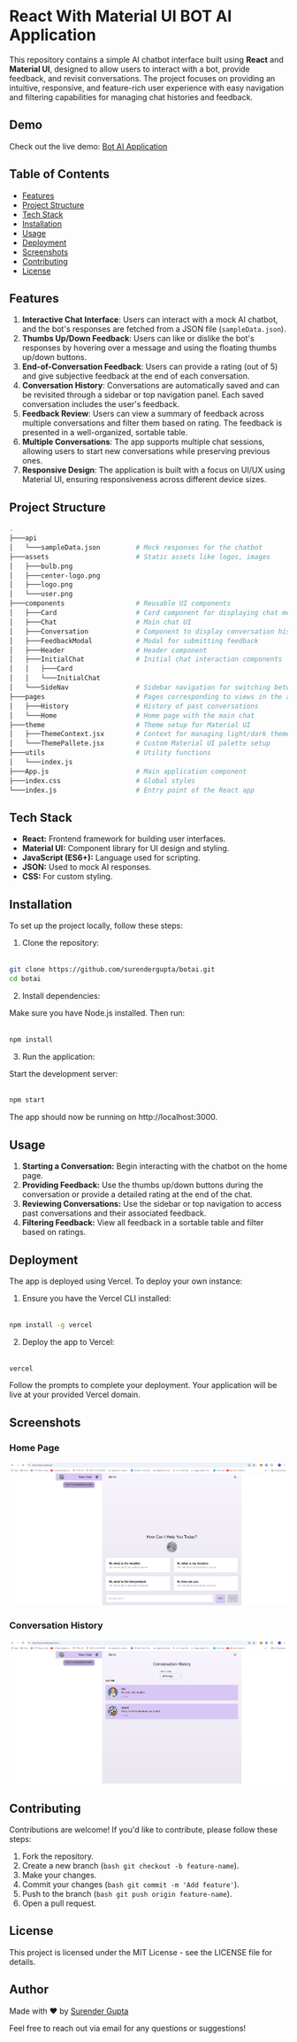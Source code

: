 # React With Material UI BOT AI Application

This repository contains a simple AI chatbot interface built using **React** and **Material UI**, designed to allow users to interact with a bot, provide feedback, and revisit conversations. The project focuses on providing an intuitive, responsive, and feature-rich user experience with easy navigation and filtering capabilities for managing chat histories and feedback.

## Demo

Check out the live demo: [Bot AI Application](https://botai-taupe.vercel.app/)

## Table of Contents

- [Features](#features)
- [Project Structure](#project-structure)
- [Tech Stack](#tech-stack)
- [Installation](#installation)
- [Usage](#usage)
- [Deployment](#deployment)
- [Screenshots](#screenshots)
- [Contributing](#contributing)
- [License](#license)

## Features

1. **Interactive Chat Interface**: Users can interact with a mock AI chatbot, and the bot's responses are fetched from a JSON file (`sampleData.json`).
2. **Thumbs Up/Down Feedback**: Users can like or dislike the bot's responses by hovering over a message and using the floating thumbs up/down buttons.
3. **End-of-Conversation Feedback**: Users can provide a rating (out of 5) and give subjective feedback at the end of each conversation.
4. **Conversation History**: Conversations are automatically saved and can be revisited through a sidebar or top navigation panel. Each saved conversation includes the user's feedback.
5. **Feedback Review**: Users can view a summary of feedback across multiple conversations and filter them based on rating. The feedback is presented in a well-organized, sortable table.
6. **Multiple Conversations**: The app supports multiple chat sessions, allowing users to start new conversations while preserving previous ones.
7. **Responsive Design**: The application is built with a focus on UI/UX using Material UI, ensuring responsiveness across different device sizes.



## Project Structure

```bash
.
├───api
│   └───sampleData.json         # Mock responses for the chatbot
├───assets                      # Static assets like logos, images
│   ├───bulb.png
│   ├───center-logo.png
│   ├───logo.png
│   └───user.png
├───components                  # Reusable UI components
│   ├───Card                    # Card component for displaying chat messages
│   ├───Chat                    # Main chat UI
│   ├───Conversation            # Component to display conversation history
│   ├───FeedbackModal           # Modal for submitting feedback
│   ├───Header                  # Header component
│   ├───InitialChat             # Initial chat interaction components
│   │   ├───Card
│   │   └───InitialChat
│   └───SideNav                 # Sidebar navigation for switching between pages
├───pages                       # Pages corresponding to views in the app
│   ├───History                 # History of past conversations
│   └───Home                    # Home page with the main chat
├───theme                       # Theme setup for Material UI
│   ├───ThemeContext.jsx        # Context for managing light/dark theme
│   └───ThemePallete.jsx        # Custom Material UI palette setup
├───utils                       # Utility functions
│   └───index.js
├───App.js                      # Main application component
├───index.css                   # Global styles
└───index.js                    # Entry point of the React app

```

## Tech Stack

- **React:** Frontend framework for building user interfaces.
- **Material UI:** Component library for UI design and styling.
- **JavaScript (ES6+):** Language used for scripting.
- **JSON:** Used to mock AI responses.
- **CSS:** For custom styling.

## Installation
To set up the project locally, follow these steps:

1. Clone the repository:

```bash

git clone https://github.com/surendergupta/botai.git
cd botai

```
2. Install dependencies:

Make sure you have Node.js installed. Then run:
```bash

npm install

```
3. Run the application:

Start the development server:
```bash

npm start

```

The app should now be running on http://localhost:3000.

## Usage

1. **Starting a Conversation:** Begin interacting with the chatbot on the home page.
2. **Providing Feedback:** Use the thumbs up/down buttons during the conversation or provide a detailed rating at the end of the chat.
3. **Reviewing Conversations:** Use the sidebar or top navigation to access past conversations and their associated feedback.
4. **Filtering Feedback:** View all feedback in a sortable table and filter based on ratings.

## Deployment
The app is deployed using Vercel. To deploy your own instance:

1. Ensure you have the Vercel CLI installed:

```bash

npm install -g vercel

```

2. Deploy the app to Vercel:

```bash

vercel

```

Follow the prompts to complete your deployment. Your application will be live at your provided Vercel domain.

## Screenshots

### Home Page

![Home Page](./screenshots/home.png)

### Conversation History

![History Page](./screenshots/history.png)

## Contributing

Contributions are welcome! If you'd like to contribute, please follow these steps:

1. Fork the repository.
2. Create a new branch (```bash git checkout -b feature-name```).
3. Make your changes.
4. Commit your changes (```bash git commit -m 'Add feature'```).
5. Push to the branch (```bash git push origin feature-name```).
6. Open a pull request.


## License

This project is licensed under the MIT License - see the LICENSE file for details.

## **Author**

Made with ❤️ by [Surender Gupta](mailto:gupta.surender.1990@gmail.com)

Feel free to reach out via email for any questions or suggestions!